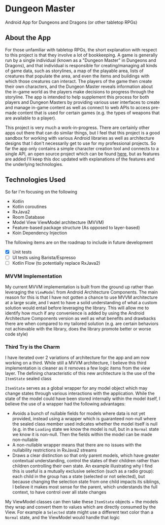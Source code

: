 # Dungeon Master
Android App for Dungeons and Dragons (or other tabletop RPGs)

## About the App

For those unfamiliar with tabletop RPGs, the short explanation with respect to this project is that they involve a lot of bookkeeping.  A game is generally run by a single individual (known as a "Dungeon Master" in Dungeons and Dragons), and that individual is responsible for creating/managing all kinds of game data, such as storylines, a map of the playable area, lists of creatures that populate the area, and even the items and buildings with which those creatures can interact.  The players of the game then create their own characters, and the Dungeon Master reveals information about the in-game world as the players make decisions to progress through the storyline.  The app is intended to help supplement this process for both players and Dungeon Masters by providing various user interfaces to create and manage in-game content as well as connect to web APIs to access pre-made content that is used for certain games (e.g. the types of weapons that are available to a player). 

This project is very much a work-in-progress.  There are certainly other apps out there that can do similar things, but I feel that this project is a good sandbox for working with various Android libraries as well as architecture designs that I don't necessarily get to use for my professional projects.  So far the app only contains a simple character creation tool and connects to a single API, an open source project which can be found [here](https://github.com/adrpadua/5e-srd-api), but as features are added I'll keep this doc updated with explanations of the features and the underlying technologies.

## Technologies Used

So far I'm focusing on the following

* Kotlin
* Kotlin coroutines
* RxJava2
* Room Database
* Model View ViewModel architecture (MVVM)
* Feature-based package structure (As opposed to layer-based)
* Koin Dependency Injection

The following items are on the roadmap to include in future development

- [X] Unit tests
- [ ] UI tests using Barista/Espresso
- [ ] Kotlin Flow (to potentially replace RxJava2)

### MVVM Implementation

My current MVVM implementation is built from the ground up rather than leveraging the `ViewModel` from Android Architecture Components.  The main reason for this is that I have not gotten a chance to use MVVM architecture at a large scale, and I want to have a solid understanding of what a custom solution would entail before leveraging the library.  This will allow me to identify how much if any convenience is added by using the Android Architecture Components version as well as what benefits and drawbacks there are when compared to my tailored solution (e.g. are certain behaviors not achievable with the library, does the library promote better or worse code style)

### Third Try is the Charm

I have iterated over 2 variations of architecture for the app and am now working on a third. While still a MVVM architecture, I believe this third implementation is cleaner
as it removes a few logic items from the view layer. The defining characteristic of this new architecture is the use of the `ItemState` sealed class

`ItemState` serves as a global wrapper for any model object which may change states through various interactions with the application. While the state of the model could
have been stored internally within the model itself, I believe the use of a wrapper had the following advantages:

* Avoids a bunch of nullable fields for models where data is not yet provided, instead using a wrapper which is guaranteed non-null
where the sealed class member used indicates whether the model itself is null (e.g. in the `Loading` state we know the model is null, but in a `Normal` state
we know it is non-null. Then the fields within the model can be made non-nullable
* A non-nullable wrapper means that there are no issues with the nullability restrictions in RxJava2 streams
* Draws a clear distinction so that only parent models, which have greater contextual understanding, control the states of their children
rather than children controlling their own state. An example illustrating why I find this is useful is a mutually exclusive selection
(such as a radio group): each child in the group has a state (selected or not selected), but because changing the selection state from one child impacts
its siblings, I believe it makes most sense for the parent, which understands the full context, to have control over all state changes

My ViewModel classes can then take these `ItemState` objects + the models they wrap and convert them to values which are directly consumed by the View.
For example a `Selected` state might use a different text color than a `Normal` state, and the ViewModel would handle that logic